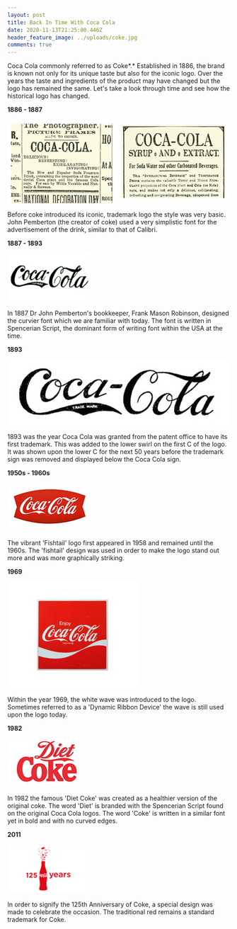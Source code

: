 ```yaml
---
layout: post
title: Back In Time With Coca Cola
date: 2020-11-13T21:25:00.446Z
header_feature_image: ../uploads/coke.jpg
comments: true
---
```

Coca Cola commonly referred to as Coke*.* Established in 1886, the brand is known not only for its unique taste but also for the iconic logo. Over the years the taste and ingredients of the product may have changed but the logo has remained the same. Let's take a look through time and see how the historical logo has changed.  

**1886 - 1887**

![](../uploads/first-coke.jpg)

Before coke introduced its iconic, trademark logo the style was very basic. John Pemberton (the creator of coke) used a very simplistic font for the advertisement of the drink, similar to that of Calibri. 

 **1887 - 1893**

![](../uploads/1887.png)

In 1887 Dr John Pemberton's bookkeeper, Frank Mason Robinson, designed the curvier font which we are familiar with today. The font is written in Spencerian Script, the dominant form of writing font within the USA at the time.

**1893** 

![](../uploads/1893.png)

1893 was the year Coca Cola was granted from the patent office to have its first trademark. This was added to the lower swirl on the first C of the logo. It was shown upon the lower C for the next 50 years before the trademark sign was removed and displayed below the Coca Cola sign.

**1950s - 1960s**

![](../uploads/1958-to-1960.jpg)

The vibrant 'Fishtail' logo first appeared in 1958 and remained until the 1960s. The 'fishtail' design was used in order to make the logo stand out more and was more graphically striking. 

**1969**

![](../uploads/1969.png)

Within the year 1969, the white wave was introduced to the logo. Sometimes referred to as a 'Dynamic Ribbon Device' the wave is still used upon the logo today. 

**1982**

![](../uploads/1982.jpg)

In 1982 the famous 'Diet Coke' was created as a healthier version of the original coke. The word 'Diet' is branded with the Spencerian Script found on the original Coca Cola logos. The word 'Coke' is written in a similar font yet in bold and with no curved edges. 

**2011**

![](../uploads/aniversary.jpg)

In order to signify the 125th Anniversary of Coke, a special design was made to celebrate the occasion. The traditional red remains a standard trademark for Coke.
